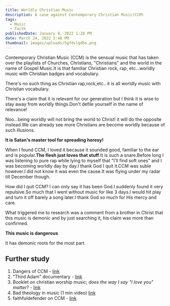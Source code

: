```yaml
---
title: Worldly Christian Music
description: A case against Contemporary Christian Music(CCM)
tags:
  - Music
  - Faith
publishedDate: January 8, 2022 1:20 PM
date: March 24, 2022 3:48 PM
thumbnail: images/uploads/5gfdvlgdbs.png
---
```

Contemporary Christian Music (CCM) is the sensual music that has taken over the playlists of Churches, Christians, "Christians" and the world in the name of Gospel Music.It is that familiar Christian rock, rap, etc...worldly music with Christian badges and vocabulary.

There's no such thing as Christian rap,rock,etc.. it is all worldly music with Christian vocabulary.

There's a claim that it is relevant for our generation but I think it is wise to stay away from worldly things.Don't defile yourself in the name of relevance!

Noo...being worldly will not bring the world to Christ! it will do the opposite instead.We can already see more Christians are become worldly because of such illusions.

**It is Satan's master tool for spreading heresy!**

When I found CCM, I loved it because it sounded good, familiar to the ear and is popular.**The flesh just loves that stuff**.It is such a snare.Before long I was listening to pure rap while lying to myself that "I'll find soft ones" and I was becoming worldly day by day.I thank God I quit it.CCM was suble however.I did not know it was even the cause.It was flying under my radar till December though.

How did I quit CCM? I can only say it has been God.I suddenly found it very repulsive.So much that I went without music for like 3 days.I would hit play and turn it off barely a song later.I thank God so much for His mercy and care.

What triggered me to research was a comment from a brother in Christ that this music is demonic and by just searching it, his claim was more than confirmed.

**This music is dangerous**

It has demonic roots for the most part.

## Further study

1. Dangers of CCM - [link](https://www.youtube.com/playlist?list=PLfiFUjkQFWzd8Nv3dSsezYviSvEHb1r2e)
2. "Third Adam" documentary - [link](https://www.youtube.com/watch?v=pc7C0ZxDWUA&list=PLYltRndgBlAu-bP_2dLU24Ag-3SkrBHTe&index=4)
3. Booklet on christian worship music; *does the way I say "I love you" matter?* - [link](http://www.e-hope4all.info/media-eng/MusicAndWorshipWeb.pdf)
4. Bad theology in music (1 min video) [link](https://youtu.be/VAw_TQx-7rM)
5. faithfuldefender on CCM - [link](https://www.youtube.com/watch?v=BYX3N50Pj7w)